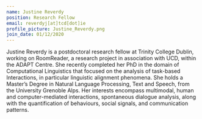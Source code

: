 ```yaml
---
name: Justine Reverdy
position: Research Fellow
email: reverdyj[at]tcd[dot]ie
profile_picture: Justine_Reverdy.png
join_date: 01/12/2020
---
```


Justine Reverdy is a postdoctoral research fellow at Trinity College Dublin, working on RoomReader, a research project in association with UCD, within the ADAPT Centre. She recently completed her PhD in the domain of Computational Linguistics that focused on the analysis of task-based Interactions, in particular linguistic alignment phenomena. She holds a Master’s Degree in Natural Language Processing, Text and Speech, from the University Grenoble Alps. Her interests encompass multimodal, human and computer-mediated interactions, spontaneous dialogue analysis, along with the quantification of behaviours, social signals, and communication patterns.
